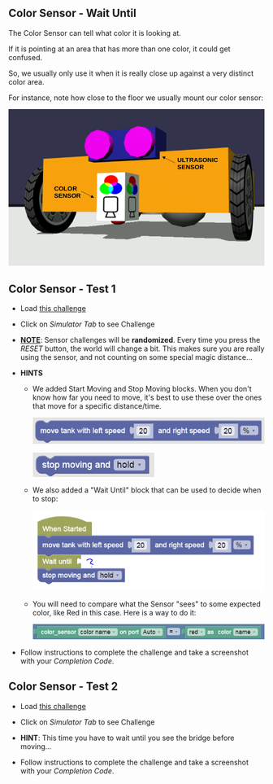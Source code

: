 Color Sensor - Wait Until
---

The Color Sensor can tell what color it is looking at.  

If it is pointing at an area that has more than one color, it could get confused. 

So, we usually only use it when it is really close up against a very distinct color area.

For instance, note how close to the floor we usually mount our color sensor:

![](images/gearsSensors.png)

## Color Sensor - Test 1 

- Load [this challenge](https://quirkycort.github.io/gears/public/index.html?worldJSON=https%3A%2F%2Ffiles.aposteriori.com.sg%2Fget%2FaMbsTTPDUo.json&filterBlocksJSON=https%3A%2F%2Ffiles.aposteriori.com.sg%2Fget%2FNNCXg4pVKe.json&worldScripts=world_challenges)

- Click on *Simulator Tab* to see Challenge

- <ins>**NOTE**</ins>: Sensor challenges will be **randomized**.  Every time you press the *RESET* button, the world will change a bit.  This makes sure you are really using the sensor, and not counting on some special magic distance...

- **HINTS**

  - We added Start Moving and Stop Moving blocks.  When you don't know how far you need to move, it's best to use these over the ones that move for a specific distance/time.

    ![](images/startMoving.png)

    ![](images/stopMoving.png)

  - We also added a "Wait Until" block that can be used to decide when to stop:

    ![](images/waitUntil.png)

  - You will need to compare what the Sensor "sees" to some expected color, like Red in this case.  Here is a way to do it:

    ![](images/colorBlocks.png)

- Follow instructions to complete the challenge and take a screenshot with your *Completion Code*.

## Color Sensor - Test 2

- Load [this challenge](https://quirkycort.github.io/gears/public/index.html?worldJSON=https%3A%2F%2Ffiles.aposteriori.com.sg%2Fget%2FXgixT3qLEk.json&filterBlocksJSON=https%3A%2F%2Ffiles.aposteriori.com.sg%2Fget%2FNNCXg4pVKe.json&worldScripts=world_challenges)

- Click on *Simulator Tab* to see Challenge

- **HINT**: This time you have to wait until you see the bridge before moving...

- Follow instructions to complete the challenge and take a screenshot with your *Completion Code*.
